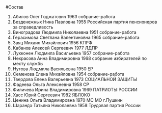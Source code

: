 #Состав
1. Абилов Олег Годжатович 1963 собрание-работа
2. Безденежных Нина Павловна 1955 Российская партия пенсионеров за справедливость
3. Виноградова Людмила Николаевна 1951 собрание-работа
4. Герасимова Светлана Валентиновна 1965 собрание-работа
5. Заяц Михаил Михайлович 1956 КПРФ
6. Кабанов Алексей Сергеевич 1977 ЛДПР
7. Лукконен Людмила Васильевна 1957 собрание-работа
8. Некрасова Анна Владимировна 1968 собрание избирателей по месту службы
9. Нутова Людмила Васильевна 1950 ЕР
10. Семенова Елена Михайловна 1954 собрание-работа
11. Твердова Елена Валерьевна 1973 СОЦИАЛЬНОЙ ЗАЩИТЫ
12. Фадеева Ольга Алексеевна 1958 СР
13. Филичева Ирина Владимировна 1969 ПАТРИОТЫ РОССИИ
14. Хасс Юрий Сергеевич 1982 ЯБЛОКО
15. Ценина Ольга Владимировна 1970 МС МО г.Пушкин
16. Шарандо Татьяна Николаевна 1958 Трудовая партия России
